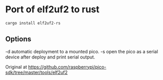 # Port of elf2uf2 to rust

```bash
cargo install elf2uf2-rs
```

## Options
-d automatic deployment to a mounted pico.
-s open the pico as a serial device after deploy and print serial output.

Original at https://github.com/raspberrypi/pico-sdk/tree/master/tools/elf2uf2